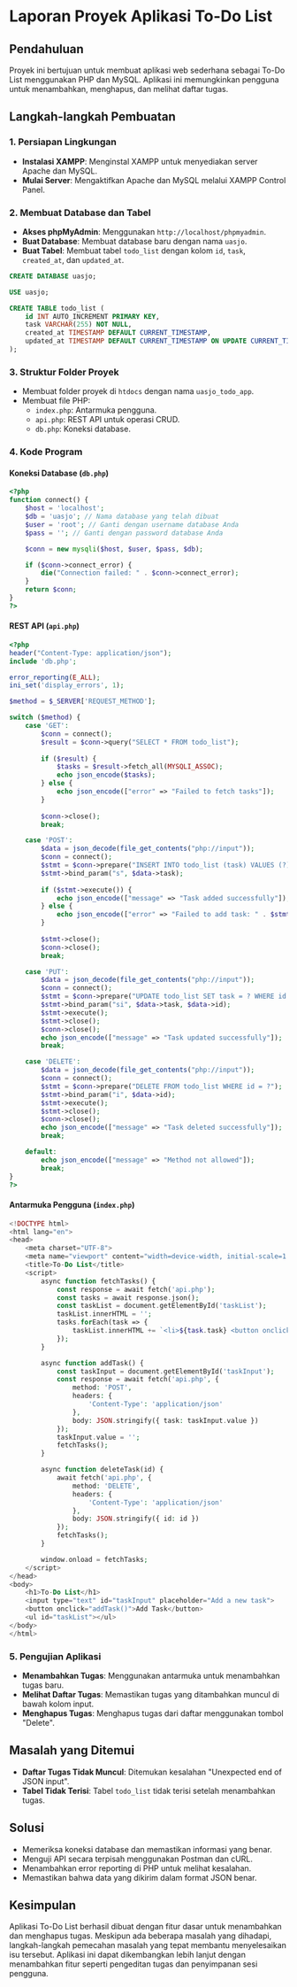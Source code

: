 # Laporan Proyek Aplikasi To-Do List

## Pendahuluan
Proyek ini bertujuan untuk membuat aplikasi web sederhana sebagai To-Do List menggunakan PHP dan MySQL. Aplikasi ini memungkinkan pengguna untuk menambahkan, menghapus, dan melihat daftar tugas.

## Langkah-langkah Pembuatan

### 1. Persiapan Lingkungan
- **Instalasi XAMPP**: Menginstal XAMPP untuk menyediakan server Apache dan MySQL.
- **Mulai Server**: Mengaktifkan Apache dan MySQL melalui XAMPP Control Panel.

### 2. Membuat Database dan Tabel
- **Akses phpMyAdmin**: Menggunakan `http://localhost/phpmyadmin`.
- **Buat Database**: Membuat database baru dengan nama `uasjo`.
- **Buat Tabel**: Membuat tabel `todo_list` dengan kolom `id`, `task`, `created_at`, dan `updated_at`.

```sql
CREATE DATABASE uasjo;

USE uasjo;

CREATE TABLE todo_list (
    id INT AUTO_INCREMENT PRIMARY KEY,
    task VARCHAR(255) NOT NULL,
    created_at TIMESTAMP DEFAULT CURRENT_TIMESTAMP,
    updated_at TIMESTAMP DEFAULT CURRENT_TIMESTAMP ON UPDATE CURRENT_TIMESTAMP
);
```

### 3. Struktur Folder Proyek
- Membuat folder proyek di `htdocs` dengan nama `uasjo_todo_app`.
- Membuat file PHP:
  - `index.php`: Antarmuka pengguna.
  - `api.php`: REST API untuk operasi CRUD.
  - `db.php`: Koneksi database.

### 4. Kode Program

#### Koneksi Database (`db.php`)

```php
<?php
function connect() {
    $host = 'localhost';
    $db = 'uasjo'; // Nama database yang telah dibuat
    $user = 'root'; // Ganti dengan username database Anda
    $pass = ''; // Ganti dengan password database Anda

    $conn = new mysqli($host, $user, $pass, $db);

    if ($conn->connect_error) {
        die("Connection failed: " . $conn->connect_error);
    }
    return $conn;
}
?>
```

#### REST API (`api.php`)

```php
<?php
header("Content-Type: application/json");
include 'db.php';

error_reporting(E_ALL);
ini_set('display_errors', 1);

$method = $_SERVER['REQUEST_METHOD'];

switch ($method) {
    case 'GET':
        $conn = connect();
        $result = $conn->query("SELECT * FROM todo_list");
        
        if ($result) {
            $tasks = $result->fetch_all(MYSQLI_ASSOC);
            echo json_encode($tasks);
        } else {
            echo json_encode(["error" => "Failed to fetch tasks"]);
        }
        
        $conn->close();
        break;

    case 'POST':
        $data = json_decode(file_get_contents("php://input"));
        $conn = connect();
        $stmt = $conn->prepare("INSERT INTO todo_list (task) VALUES (?)");
        $stmt->bind_param("s", $data->task);
        
        if ($stmt->execute()) {
            echo json_encode(["message" => "Task added successfully"]);
        } else {
            echo json_encode(["error" => "Failed to add task: " . $stmt->error]);
        }
        
        $stmt->close();
        $conn->close();
        break;

    case 'PUT':
        $data = json_decode(file_get_contents("php://input"));
        $conn = connect();
        $stmt = $conn->prepare("UPDATE todo_list SET task = ? WHERE id = ?");
        $stmt->bind_param("si", $data->task, $data->id);
        $stmt->execute();
        $stmt->close();
        $conn->close();
        echo json_encode(["message" => "Task updated successfully"]);
        break;

    case 'DELETE':
        $data = json_decode(file_get_contents("php://input"));
        $conn = connect();
        $stmt = $conn->prepare("DELETE FROM todo_list WHERE id = ?");
        $stmt->bind_param("i", $data->id);
        $stmt->execute();
        $stmt->close();
        $conn->close();
        echo json_encode(["message" => "Task deleted successfully"]);
        break;

    default:
        echo json_encode(["message" => "Method not allowed"]);
        break;
}
?>
```

#### Antarmuka Pengguna (`index.php`)

```php
<!DOCTYPE html>
<html lang="en">
<head>
    <meta charset="UTF-8">
    <meta name="viewport" content="width=device-width, initial-scale=1.0">
    <title>To-Do List</title>
    <script>
        async function fetchTasks() {
            const response = await fetch('api.php');
            const tasks = await response.json();
            const taskList = document.getElementById('taskList');
            taskList.innerHTML = '';
            tasks.forEach(task => {
                taskList.innerHTML += `<li>${task.task} <button onclick="deleteTask(${task.id})">Delete</button></li>`;
            });
        }

        async function addTask() {
            const taskInput = document.getElementById('taskInput');
            const response = await fetch('api.php', {
                method: 'POST',
                headers: {
                    'Content-Type': 'application/json'
                },
                body: JSON.stringify({ task: taskInput.value })
            });
            taskInput.value = '';
            fetchTasks();
        }

        async function deleteTask(id) {
            await fetch('api.php', {
                method: 'DELETE',
                headers: {
                    'Content-Type': 'application/json'
                },
                body: JSON.stringify({ id: id })
            });
            fetchTasks();
        }

        window.onload = fetchTasks;
    </script>
</head>
<body>
    <h1>To-Do List</h1>
    <input type="text" id="taskInput" placeholder="Add a new task">
    <button onclick="addTask()">Add Task</button>
    <ul id="taskList"></ul>
</body>
</html>
```

### 5. Pengujian Aplikasi
- **Menambahkan Tugas**: Menggunakan antarmuka untuk menambahkan tugas baru.
- **Melihat Daftar Tugas**: Memastikan tugas yang ditambahkan muncul di bawah kolom input.
- **Menghapus Tugas**: Menghapus tugas dari daftar menggunakan tombol "Delete".

## Masalah yang Ditemui
- **Daftar Tugas Tidak Muncul**: Ditemukan kesalahan "Unexpected end of JSON input".
- **Tabel Tidak Terisi**: Tabel `todo_list` tidak terisi setelah menambahkan tugas.

## Solusi
- Memeriksa koneksi database dan memastikan informasi yang benar.
- Menguji API secara terpisah menggunakan Postman dan cURL.
- Menambahkan error reporting di PHP untuk melihat kesalahan.
- Memastikan bahwa data yang dikirim dalam format JSON benar.

## Kesimpulan
Aplikasi To-Do List berhasil dibuat dengan fitur dasar untuk menambahkan dan menghapus tugas. Meskipun ada beberapa masalah yang dihadapi, langkah-langkah pemecahan masalah yang tepat membantu menyelesaikan isu tersebut. Aplikasi ini dapat dikembangkan lebih lanjut dengan menambahkan fitur seperti pengeditan tugas dan penyimpanan sesi pengguna.
